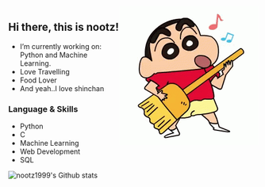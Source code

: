 <img align="right" alt="GIF" src="shinchan3.gif" />

## Hi there, this is nootz!

- I’m currently working on: Python and Machine Learning.
- Love Travelling
- Food Lover
- And yeah..I love shinchan





###                      Language & Skills

- Python
- C
- Machine Learning 
- Web Development
- SQL




![nootz1999's Github stats](https://github-readme-stats.vercel.app/api?username=nootz1999&show_icons=true&theme=radical)
